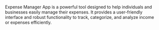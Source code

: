 Expense Manager App is a powerful tool designed to help individuals and businesses easily manage their expenses. It provides a user-friendly interface and robust functionality to track, categorize, and analyze income or expenses efficiently.
